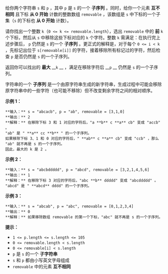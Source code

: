 给你两个字符串 `s` 和 `p` ，其中 `p` 是 `s` 的一个 **子序列** 。同时，给你一个元素 **互不相同** 且下标 **从 0 开始**
计数的整数数组 `removable` ，该数组是 `s` 中下标的一个子集（`s` 的下标也 **从 0 开始** 计数）。

请你找出一个整数 `k`（`0 <= k <= removable.length`），选出 `removable` 中的 **前** `k` 个下标，然后从
`s` 中移除这些下标对应的 `k` 个字符。整数 `k` 需满足：在执行完上述步骤后， `p` 仍然是 `s` 的一个 **子序列**
。更正式的解释是，对于每个 `0 <= i < k` ，先标记出位于 `s[removable[i]]` 的字符，接着移除所有标记过的字符，然后检查 `p`
是否仍然是 `s` 的一个子序列。

返回你可以找出的 **最大** __`k` __ ，满足在移除字符后 __`p` __ 仍然是 `s` 的一个子序列。

字符串的一个 **子序列** 是一个由原字符串生成的新字符串，生成过程中可能会移除原字符串中的一些字符（也可能不移除）但不改变剩余字符之间的相对顺序。

**示例 1：**

    
    
    **输入：** s = "abcacb", p = "ab", removable = [3,1,0]
    **输出：** 2
    **解释：** 在移除下标 3 和 1 对应的字符后，"a **b** c **a** cb" 变成 "accb" 。
    "ab" 是 " **a** cc **b** " 的一个子序列。
    如果移除下标 3、1 和 0 对应的字符后，" **ab** c **a** cb" 变成 "ccb" ，那么 "ab" 就不再是 s 的一个子序列。
    因此，最大的 k 是 2 。
    

**示例 2：**

    
    
    **输入：** s = "abcbddddd", p = "abcd", removable = [3,2,1,4,5,6]
    **输出：** 1
    **解释：** 在移除下标 3 对应的字符后，"abc **b** ddddd" 变成 "abcddddd" 。
    "abcd" 是 " **abcd** dddd" 的一个子序列。
    

**示例 3：**

    
    
    **输入：** s = "abcab", p = "abc", removable = [0,1,2,3,4]
    **输出：** 0
    **解释：** 如果移除数组 removable 的第一个下标，"abc" 就不再是 s 的一个子序列。
    

**提示：**

  * `1 <= p.length <= s.length <= 105`
  * `0 <= removable.length < s.length`
  * `0 <= removable[i] < s.length`
  * `p` 是 `s` 的一个 **子字符串**
  * `s` 和 `p` 都由小写英文字母组成
  * `removable` 中的元素 **互不相同**

